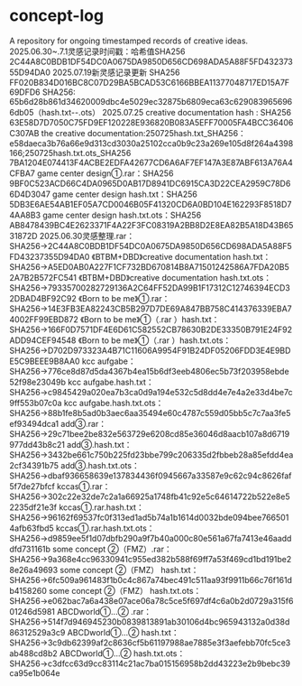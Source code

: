 # concept-log
A repository for ongoing timestamped records of creative ideas.
2025.06.30~.7.1灵感记录时间戳：哈希值SHA256          2C44A8C0BDB1DF54DC0A0675DA9850D656CD698ADA5A88F5FD43237355D94DA0
2025.07.19新灵感记录更新  SHA256          FF020B834D016BC8C07D29BA5BCAD53C6166BBEA11377048717ED15A7F69DFD6
SHA256: 65b6d28b861d34620009dbc4e5029ec32875b6809eca63c6290839656966db05（hash.txt--.ots）
2025.07.25 <Born to be her> creative documentation hash : SHA256          63E58D7D7050C75FD9EF120228E936820B083A5EFF70005FA4BCC36406C307AB
the creative documentation:250725hash.txt_SHA256：e58daeca3b76a66e9d313cd3030a25102cca0b9c23a269e105d8f264a4398166;250725hash.txt.ots_SHA256          7BA1204E074413F4ACBE2EDFA42677CD6A6AF7EF147A3E87ABF613A76A4CFBA7
game center design①.rar：SHA256     9BF0C523ACD66C4DA0965D0AB17D8941DC6915CA3D22CEA2959C78D66D4D3047
game center design hash.txt：SHA256    5DB3E6AE54AB1EF05A7CD0046B05F41320CD6A0BD104E162293F8518D74AA8B3
game center design hash.txt.ots：SHA256      AB8478439BC4E2623371F4A22F3FC08319A2BB8D2E8EA82B5A18D43B6531872D
2025.06.30灵感整理.rar：SHA256→2C44A8C0BDB1DF54DC0A0675DA9850D656CD698ADA5A88F5FD43237355D94DA0
《BTBM+DBD》creative documentation hash.txt：SHA256→A5ED0AB0A227F1CF732BD670814B8A71501242586A7FDA20B52A7B2B572FC541
《BTBM+DBD》creative documentation hash.txt.ots：SHA256→79335700282729136A2C64FF52DA99B1F17312C12746394ECD32DBAD4BF92C92
《Born to be me》①.rar：SHA256→14E3FB3EA82243CB5B297D7DE69A847BB758C414376339EBA74002FF99EBD872
《Born to be me》①（.rar ）hash.txt：SHA256→166F0D7571DF4E6D61C582552CB78630B2DE33350B791E24F92ADD94CEF94548
《Born to be me》①（.rar ）hash.txt.ots：SHA256→D702D973323A4B71C11606A9954F91B24DF05206FDD3E4E9BDE5C9BEEE9B8AA0
kcc aufgabe：SHA256→776ce8d87d5da4367b4ea15b6df3eeb4806ec5b73f203958ebde52f98e23049b
kcc aufgabe.hash.txt：SHA256→c9845429a020ea7b3ca0d9a194e532c5d8dd4e7e4a2e33d4be7c9ff553b07c0a
kcc aufgabe.hash.txt.ots：SHA256→88b1fe8b5ad0b3aec6aa35494e60c4787c559d05bb5c7c7aa3fe5ef93494dca1
add③.rar：SHA256→29c71bee2be832e563729e6208cd85e36046d8aacb107a8d6719977dd43b8c21
add③.hash.txt：SHA256→3432be661c750b225fd23bbe799c206335d2fbbeb28a85efdd4ea2cf34391b75
add③.hash.txt.ots：SHA256→dbaf936658639e137834436f0945667a33587e9c62c94c8626faf5f7de27bfcf
kccas①.rar：SHA256→302c22e32de7c2a1a66925a1748fb41c92e5c64614722b522e8e52235df21e3f
kccas①.rar.hash.txt：SHA256→96162f69537fc0f313ed1ad5b74a1b1614d0032bde094bee7665014afb63fbd5
kccas①.rar.hash.txt.ots：SHA256→d9859ee5f1d07dbfb290a9f7b40a000c80e561a67fa7413e46aadddfd731161b
some concept ②（FMZ）.rar：SHA256→9a368e4cc96330941c955ed382b588f69ff7a53f469cd1bd191be28e26a49693
some concept ②（FMZ） hash.txt：SHA256→6fc509a961483f1b0c4c867a74bec491c511aa93f9911b66c76f161db4158260
some concept ②（FMZ） hash.txt.ots：SHA256→e062bac7a6a438e07ace06a78c5ce5f697df4c6a0b2d0729a315f601246d5981
ABCDworld①...② .rar：SHA256→514f7d946945230b0839813891ab30106d4bc965943132a0d38d86312529a3c9
ABCDworld①...② hash.txt：SHA256→3c9db62399af2c8636cf5b61197988ae7885e3f3aefebb70fc5ce3ab488cd8b2
ABCDworld①...② hash.txt.ots：SHA256→c3dfcc63d9cc83114c21ac7ba015156958b2dd43223e2b9bebc39ca95e1b064e
